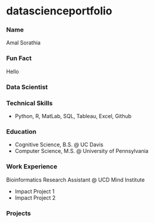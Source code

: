 # datascienceportfolio

### Name
Amal Sorathia
### Fun Fact
Hello
### Data Scientist

### Technical Skills
- Python, R, MatLab, SQL, Tableau, Excel, Github

### Education
- Cognitive Science, B.S. @ UC Davis
- Computer Science, M.S. @ University of Pennsylvania

### Work Experience
Bioinformatics Research Assistant @ UCD Mind Institute
  - Impact Project 1
  - Impact Project 2

### Projects
